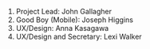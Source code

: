 1. Project Lead: John Gallagher
2. Good Boy (Mobile): Joseph Higgins
3. UX/Design: Anna Kasagawa
4. UX/Design and Secretary: Lexi Walker
